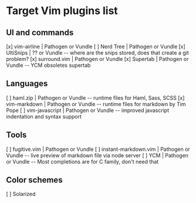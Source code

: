 # Target Vim plugins list

## UI and commands

[x] vim-airline | Pathogen or Vundle
[ ] Nerd Tree | Pathogen or Vundle
[x] UltiSnips | ?? or Vundle -- where are the snips stored, does that create a git problem?
[x] surround.vim | Pathogen or Vundle
[x] Supertab | Pathogen or Vundle -- YCM obsoletes supertab

## Languages ##

[ ] haml.zip | Pathogen or Vundle -- runtime files for Haml, Sass, SCSS
[x] vim-markdown | Pathogen or Vundle -- runtime files for markdown by Tim Pope
[ ] vim-javascript | Pathogen or Vundle -- improved javascript indentation and syntax support

## Tools ##

[ ] fugitive.vim | Pathogen or Vundle
[ ] instant-markdown.vim | Pathogen or Vundle -- live preview of markdown file via node server
[ ] YCM | Pathogen or Vundle -- Most completions are for C family, don't need that

## Color schemes ##

[ ] Solarized

